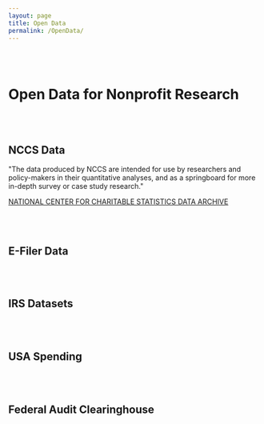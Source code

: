 ```yaml
---
layout: page
title: Open Data
permalink: /OpenData/
---
```


<br>
<br>


# Open Data for Nonprofit Research



<br>
<br>






<div class="divider"></div>

## NCCS Data

"The data produced by NCCS are intended for use by researchers and policy-makers in their quantitative analyses, and as a springboard for more in-depth survey or case study research."

[NATIONAL CENTER FOR CHARITABLE STATISTICS DATA ARCHIVE](http://nccs-data.urban.org/index.php)

<br>
<br>

<div class="divider"></div>

## E-Filer Data



<br>
<br>

<div class="divider"></div>

## IRS Datasets



<br>
<br>

<div class="divider"></div>

## USA Spending






<br>
<br>

<div class="divider"></div>

## Federal Audit Clearinghouse
